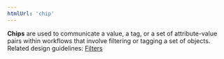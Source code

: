 ```yaml
---
htmlUrl: 'chip'
---
```

**Chips** are used to communicate a value, a tag, or a set of attribute-value pairs within workflows that involve filtering or tagging a set of objects. Related design guidelines: [Filters](design-guidelines/usage-and-behavior/filters)
